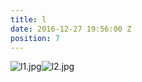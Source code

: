 ```yaml
---
title: l
date: 2016-12-27 19:56:00 Z
position: 7
---
```


![l1.jpg](/uploads/l1.jpg)![l2.jpg](/uploads/l2.jpg)